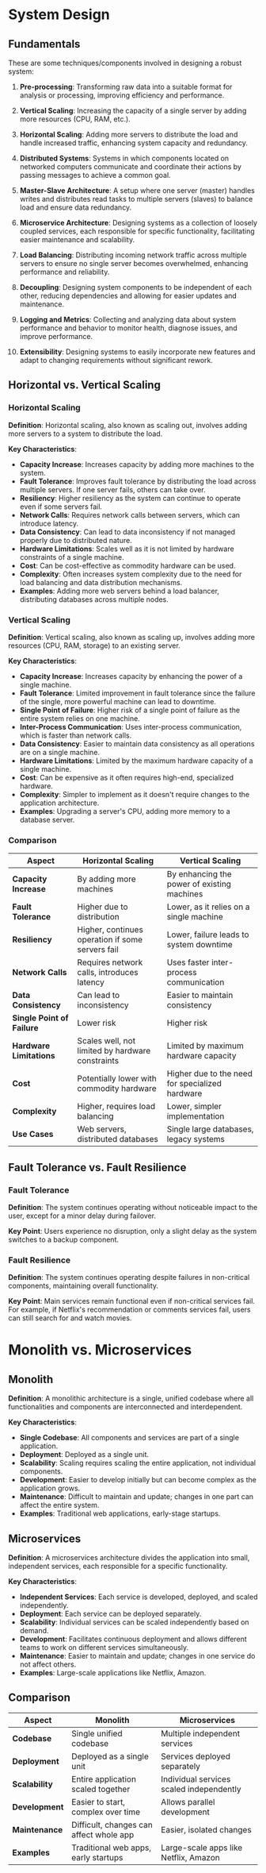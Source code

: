 # System Design

## Fundamentals

These are some techniques/components involved in designing a robust system:

1. **Pre-processing**: Transforming raw data into a suitable format for analysis or processing, improving efficiency and performance.

2. **Vertical Scaling**: Increasing the capacity of a single server by adding more resources (CPU, RAM, etc.).

3. **Horizontal Scaling**: Adding more servers to distribute the load and handle increased traffic, enhancing system capacity and redundancy.

4. **Distributed Systems**: Systems in which components located on networked computers communicate and coordinate their actions by passing messages to achieve a common goal.

5. **Master-Slave Architecture**: A setup where one server (master) handles writes and distributes read tasks to multiple servers (slaves) to balance load and ensure data redundancy.

6. **Microservice Architecture**: Designing systems as a collection of loosely coupled services, each responsible for specific functionality, facilitating easier maintenance and scalability.

7. **Load Balancing**: Distributing incoming network traffic across multiple servers to ensure no single server becomes overwhelmed, enhancing performance and reliability.

8. **Decoupling**: Designing system components to be independent of each other, reducing dependencies and allowing for easier updates and maintenance.

9. **Logging and Metrics**: Collecting and analyzing data about system performance and behavior to monitor health, diagnose issues, and improve performance.

10. **Extensibility**: Designing systems to easily incorporate new features and adapt to changing requirements without significant rework.

## Horizontal vs. Vertical Scaling

### Horizontal Scaling

**Definition**: Horizontal scaling, also known as scaling out, involves adding more servers to a system to distribute the load.

**Key Characteristics**:
- **Capacity Increase**: Increases capacity by adding more machines to the system.
- **Fault Tolerance**: Improves fault tolerance by distributing the load across multiple servers. If one server fails, others can take over.
- **Resiliency**: Higher resiliency as the system can continue to operate even if some servers fail.
- **Network Calls**: Requires network calls between servers, which can introduce latency.
- **Data Consistency**: Can lead to data inconsistency if not managed properly due to distributed nature.
- **Hardware Limitations**: Scales well as it is not limited by hardware constraints of a single machine.
- **Cost**: Can be cost-effective as commodity hardware can be used.
- **Complexity**: Often increases system complexity due to the need for load balancing and data distribution mechanisms.
- **Examples**: Adding more web servers behind a load balancer, distributing databases across multiple nodes.

### Vertical Scaling

**Definition**: Vertical scaling, also known as scaling up, involves adding more resources (CPU, RAM, storage) to an existing server.

**Key Characteristics**:
- **Capacity Increase**: Increases capacity by enhancing the power of a single machine.
- **Fault Tolerance**: Limited improvement in fault tolerance since the failure of the single, more powerful machine can lead to downtime.
- **Single Point of Failure**: Higher risk of a single point of failure as the entire system relies on one machine.
- **Inter-Process Communication**: Uses inter-process communication, which is faster than network calls.
- **Data Consistency**: Easier to maintain data consistency as all operations are on a single machine.
- **Hardware Limitations**: Limited by the maximum hardware capacity of a single machine.
- **Cost**: Can be expensive as it often requires high-end, specialized hardware.
- **Complexity**: Simpler to implement as it doesn't require changes to the application architecture.
- **Examples**: Upgrading a server's CPU, adding more memory to a database server.

### Comparison

| Aspect                       | Horizontal Scaling                    | Vertical Scaling                        |
|------------------------------|----------------------------------------|-----------------------------------------|
| **Capacity Increase**        | By adding more machines                | By enhancing the power of existing machines |
| **Fault Tolerance**          | Higher due to distribution             | Lower, as it relies on a single machine |
| **Resiliency**               | Higher, continues operation if some servers fail | Lower, failure leads to system downtime |
| **Network Calls**            | Requires network calls, introduces latency | Uses faster inter-process communication |
| **Data Consistency**         | Can lead to inconsistency              | Easier to maintain consistency          |
| **Single Point of Failure**  | Lower risk                            | Higher risk                             |
| **Hardware Limitations**     | Scales well, not limited by hardware constraints | Limited by maximum hardware capacity    |
| **Cost**                     | Potentially lower with commodity hardware | Higher due to the need for specialized hardware |
| **Complexity**               | Higher, requires load balancing        | Lower, simpler implementation           |
| **Use Cases**                | Web servers, distributed databases     | Single large databases, legacy systems  |


## Fault Tolerance vs. Fault Resilience

### Fault Tolerance

**Definition**: The system continues operating without noticeable impact to the user, except for a minor delay during failover.

**Key Point**: Users experience no disruption, only a slight delay as the system switches to a backup component.

### Fault Resilience

**Definition**: The system continues operating despite failures in non-critical components, maintaining overall functionality.

**Key Point**: Main services remain functional even if non-critical services fail. For example, if Netflix's recommendation or comments services fail, users can still search for and watch movies.

# Monolith vs. Microservices

## Monolith

**Definition**: A monolithic architecture is a single, unified codebase where all functionalities and components are interconnected and interdependent.

**Key Characteristics**:
- **Single Codebase**: All components and services are part of a single application.
- **Deployment**: Deployed as a single unit.
- **Scalability**: Scaling requires scaling the entire application, not individual components.
- **Development**: Easier to develop initially but can become complex as the application grows.
- **Maintenance**: Difficult to maintain and update; changes in one part can affect the entire system.
- **Examples**: Traditional web applications, early-stage startups.

## Microservices

**Definition**: A microservices architecture divides the application into small, independent services, each responsible for a specific functionality.

**Key Characteristics**:
- **Independent Services**: Each service is developed, deployed, and scaled independently.
- **Deployment**: Each service can be deployed separately.
- **Scalability**: Individual services can be scaled independently based on demand.
- **Development**: Facilitates continuous deployment and allows different teams to work on different services simultaneously.
- **Maintenance**: Easier to maintain and update; changes in one service do not affect others.
- **Examples**: Large-scale applications like Netflix, Amazon.

## Comparison

| Aspect            | Monolith                                | Microservices                             |
|-------------------|-----------------------------------------|-------------------------------------------|
| **Codebase**      | Single unified codebase                 | Multiple independent services             |
| **Deployment**    | Deployed as a single unit               | Services deployed separately              |
| **Scalability**   | Entire application scaled together      | Individual services scaled independently  |
| **Development**   | Easier to start, complex over time      | Allows parallel development               |
| **Maintenance**   | Difficult, changes can affect whole app | Easier, isolated changes                  |
| **Examples**      | Traditional web apps, early startups    | Large-scale apps like Netflix, Amazon     |



